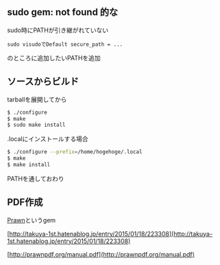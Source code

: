 ## sudo gem: not found 的な

sudo時にPATHが引き継がれていない

```
sudo visudoでDefault secure_path = ...
```

のところに追加したいPATHを追加

## ソースからビルド
tarballを展開してから

```sh
$ ./configure
$ make
$ sudo make install
```

.localにインストールする場合
```sh
$ ./configure --prefix=/home/hogehoge/.local
$ make
$ make install
```
PATHを通しておわり

## PDF作成
[Prawn](https://github.com/prawnpdf/prawn)というgem

[http://takuya-1st.hatenablog.jp/entry/2015/01/18/223308](http://takuya-1st.hatenablog.jp/entry/2015/01/18/223308)

[http://prawnpdf.org/manual.pdf](http://prawnpdf.org/manual.pdf)
